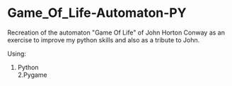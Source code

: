 # Game_Of_Life-Automaton-PY
 Recreation of the automaton "Game Of Life" of John Horton Conway as an exercise to improve my python skills and also as a tribute to John.

Using: 
1. Python  
2.Pygame
